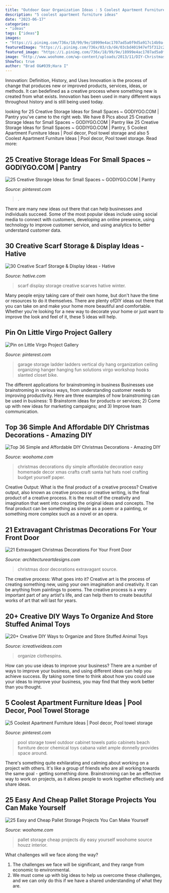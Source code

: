 ```yaml
---
title: "Outdoor Gear Organization Ideas : 5 Coolest Apartment Furniture Ideas"
description: "5 coolest apartment furniture ideas"
date: "2023-06-17"
categories:
- "ideas"
tags: ["ideas"]
images:
- "https://i.pinimg.com/736x/18/99/9e/18999e4ac1707ad5a0f9d5a917c14b9a--garage-organization-garage-storage.jpg"
featuredImage: "https://i.pinimg.com/736x/03/cb/d4/03cbd401947ef5f312c286d74752561c.jpg"
featured_image: "https://i.pinimg.com/736x/18/99/9e/18999e4ac1707ad5a0f9d5a917c14b9a--garage-organization-garage-storage.jpg"
image: "http://www.woohome.com/wp-content/uploads/2013/11/DIY-Christmas-Decorations-6.jpg"
ShowToc: true
author: "Brad O&#039;Hara I"
---
```



Innovation: Definition, History, and Uses
Innovation is the process of change that produces new or improved products, services, ideas, or methods. It can bedefined as a creative process where something new is created from what exists. Innovation has been used in many different ways throughout history and is still being used today.

	

		
looking for 25 Creative Storage Ideas for Small Spaces ~ GODIYGO.COM | Pantry you've came to the right web. We have 8 Pics about 25 Creative Storage Ideas for Small Spaces ~ GODIYGO.COM | Pantry like 25 Creative Storage Ideas for Small Spaces ~ GODIYGO.COM | Pantry, 5 Coolest Apartment Furniture Ideas | Pool decor, Pool towel storage and also 5 Coolest Apartment Furniture Ideas | Pool decor, Pool towel storage. Read more:
		
    
## 25 Creative Storage Ideas For Small Spaces ~ GODIYGO.COM | Pantry

<img loading=lazy src="https://i.pinimg.com/736x/0a/b4/f0/0ab4f0216dddd60bf872e4d41829a84b.jpg" onerror="this.onerror=null;this.src='https://tse3.mm.bing.net/th?id=OIP.Q65_bXyCw8MpnHOTgOJMIwHaLG&amp;pid=15.1';" alt="25 Creative Storage Ideas for Small Spaces ~ GODIYGO.COM | Pantry">

_Source: pinterest.com_

>. 

	

There are many new ideas out there that can help businesses and individuals succeed. Some of the most popular ideas include using social media to connect with customers, developing an online presence, using technology to improve customer service, and using analytics to better understand customer data.

    
## 30 Creative Scarf Storage &amp; Display Ideas - Hative

<img loading=lazy src="https://hative.com/wp-content/uploads/2015/03/scarf-storage-ideas/6-creative-scarf-storage-and-display-ideas.jpg" onerror="this.onerror=null;this.src='https://tse4.mm.bing.net/th?id=OIP.JchAu4DdsQfW-yKbH92FFAHaJp&amp;pid=15.1';" alt="30 Creative Scarf Storage &amp; Display Ideas - Hative">

_Source: hative.com_

>scarf display storage creative scarves hative winter. 

	

Many people enjoy taking care of their own home, but don't have the time or resources to do it themselves. There are plenty ofDIY ideas out there that you can take on and make your home more beautiful and comfortable. Whether you're looking for a new way to decorate your home or just want to improve the look and feel of it, these 5 ideas will help.

    
## Pin On Little Virgo Project Gallery

<img loading=lazy src="https://i.pinimg.com/736x/18/99/9e/18999e4ac1707ad5a0f9d5a917c14b9a--garage-organization-garage-storage.jpg" onerror="this.onerror=null;this.src='https://tse3.mm.bing.net/th?id=OIP.tmtALGwRv47E_9h3rBzLywHaJ4&amp;pid=15.1';" alt="Pin on Little Virgo Project Gallery">

_Source: pinterest.com_

>garage storage ladder ladders vertical diy hang organization ceiling organizing hanger hanging fun solutions virgo workshop hooks slanted closet bike. 

	

The different applications for brainstroming in business
Businesses use brainstroming in various ways, from understanding customer needs to improving productivity. Here are three examples of how brainstroming can be used in business: 1) Brainstorm ideas for products or services; 2) Come up with new ideas for marketing campaigns; and 3) Improve team communication.

    
## Top 36 Simple And Affordable DIY Christmas Decorations - Amazing DIY

<img loading=lazy src="http://www.woohome.com/wp-content/uploads/2013/11/DIY-Christmas-Decorations-6.jpg" onerror="this.onerror=null;this.src='https://tse4.mm.bing.net/th?id=OIP.n35CC_9QIQO3zp8mQHL5OAHaJ4&amp;pid=15.1';" alt="Top 36 Simple and Affordable DIY Christmas Decorations - Amazing DIY">

_Source: woohome.com_

>christmas decorations diy simple affordable decoration easy homemade decor xmas crafts craft santa hat hats noel crafting budget yourself paper. 

	

Creative Output: What is the final product of a creative process?
Creative output, also known as creative process or creative writing, is the final product of a creative process. It is the result of the creativity and imagination that went into creating the original ideas and concepts. The final product can be something as simple as a poem or a painting, or something more complex such as a novel or an opera.

    
## 21 Extravagant Christmas Decorations For Your Front Door

<img loading=lazy src="http://www.architectureartdesigns.com/wp-content/uploads/2016/11/6-41.jpg" onerror="this.onerror=null;this.src='https://tse4.mm.bing.net/th?id=OIP.diSiDxS9NFbvGvW6Qqh8GAHaLI&amp;pid=15.1';" alt="21 Extravagant Christmas Decorations For Your Front Door">

_Source: architectureartdesigns.com_

>christmas door decorations extravagant source. 

	

The creative process: What goes into it?
Creative art is the process of creating something new, using your own imagination and creativity. It can be anything from paintings to poems. The creative process is a very important part of any artist's life, and can help them to create beautiful works of art that will last for years.

    
## 20+ Creative DIY Ways To Organize And Store Stuffed Animal Toys

<img loading=lazy src="https://www.icreativeideas.com/wp-content/uploads/2015/07/stuffedanimal24.jpg" onerror="this.onerror=null;this.src='https://tse4.mm.bing.net/th?id=OIP._MgxVTHje8y05Tidgo88dwAAAA&amp;pid=15.1';" alt="20+ Creative DIY Ways to Organize and Store Stuffed Animal Toys">

_Source: icreativeideas.com_

>organize clothespins. 

	

How can you use ideas to improve your business?
There are a number of ways to improve your business, and using different ideas can help you achieve success. By taking some time to think about how you could use your ideas to improve your business, you may find that they work better than you thought.

    
## 5 Coolest Apartment Furniture Ideas | Pool Decor, Pool Towel Storage

<img loading=lazy src="https://i.pinimg.com/736x/03/cb/d4/03cbd401947ef5f312c286d74752561c.jpg" onerror="this.onerror=null;this.src='https://tse3.mm.bing.net/th?id=OIP.D5n1sMA7GO8pQcV4GckQtAHaKq&amp;pid=15.1';" alt="5 Coolest Apartment Furniture Ideas | Pool decor, Pool towel storage">

_Source: pinterest.com_

>pool storage towel outdoor cabinet towels patio cabinets beach furniture decor chemical toys cabana valet ample donnelly provides space around. 

	

There's something quite exhilarating and calming about working on a project with others. It's like a group of friends who are all working towards the same goal - getting something done. Brainstroming can be an effective way to work on projects, as it allows people to work together effectively and share ideas.

    
## 25 Easy And Cheap Pallet Storage Projects You Can Make Yourself

<img loading=lazy src="https://www.woohome.com/wp-content/uploads/2015/07/pallet-storage-ideas-woohome-10.jpg" onerror="this.onerror=null;this.src='https://tse3.mm.bing.net/th?id=OIP.f0xbvbZiLnGPntnsccNoBgHaLH&amp;pid=15.1';" alt="25 Easy and Cheap Pallet Storage Projects You Can Make Yourself">

_Source: woohome.com_

>pallet storage cheap projects diy easy yourself woohome source houzz interior. 

	

What challenges will we face along the way?
1. The challenges we face will be significant, and they range from economic to environmental. 
2. We must come up with big ideas to help us overcome these challenges, and we can only do this if we have a shared understanding of what they are.

